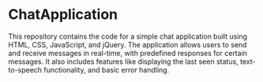 # ChatApplication
This repository contains the code for a simple chat application built using HTML, CSS, JavaScript, and jQuery. The application allows users to send and receive messages in real-time, with predefined responses for certain messages. It also includes features like displaying the last seen status, text-to-speech functionality, and basic error handling.
